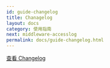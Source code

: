 ```yaml
---
id: guide-changelog
title: Chanagelog
layout: docs
category: 使用指南
next: middleware-accesslog
permalink: docs/guide-changelog.html
---
```


[查看 Changelog](https://github.com/qails/qails/blob/master/CHANGELOG.md)
